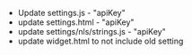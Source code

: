 * Update settings.js - "apiKey"
* update settings.html - "apiKey"
* update settings/nls/strings.js - "apiKey"
* update widget.html to not include old setting
